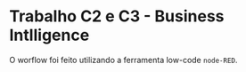 # Trabalho C2 e C3 - Business Intlligence

O worflow foi feito utilizando a ferramenta low-code `node-RED`.
